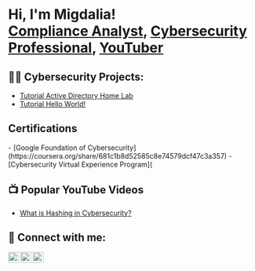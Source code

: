 <h1>Hi, I'm Migdalia! <br/><a href="https://github.com/Nerdmiki12">Compliance Analyst</a>, <a href="https://www.linkedin.com/in/migdalia-gil-a702b37b/">Cybersecurity Professional</a>, <a href="https://www.youtube.com/c/@MIGDALIACYBERONLINE">YouTuber</a></h1>

<h2>👨‍💻 Cybersecurity Projects:</h2>

  - [Tutorial Active Directory Home Lab](https://github.com/joshmadakor1/AD_PS)
  - [Tutorial Hello World!](https://github.com/joshmadakor1/PowerShell-Integrity-FIM)
<h2> Certifications</h2>
  - [Google Foundation of Cybersecurity](https://coursera.org/share/681c1b8d52585c8e74579dcf47c3a357)
  - [Cybersecurity Virtual Experience Program](

<h2>📺 Popular YouTube Videos</h2>

- [What is Hashing in Cybersecurity?](https://youtu.be/n-NmeJHHBLw)

<h2> 🤳 Connect with me:</h2>

[<img align="left" alt="JoshMadakor | YouTube" width="22px" src="https://cdn.jsdelivr.net/npm/simple-icons@v3/icons/youtube.svg" />][youtube]
[<img align="left" alt="JoshMadakor | LinkedIn" width="22px" src="https://cdn.jsdelivr.net/npm/simple-icons@v3/icons/linkedin.svg" />][linkedin]
[<img align="left" alt="JoshMadakor | Instagram" width="22px" src="https://cdn.jsdelivr.net/npm/simple-icons@v3/icons/instagram.svg" />][instagram]


[youtube]: https://www.youtube.com/c/joshmadakor
[instagram]: https://www.instagram.com/joshmadakor/
[linkedin]: https://linkedin.com/in/joshmadakor

<!--
**joshmadakor1/joshmadakor1** is a ✨ _special_ ✨ repository because its `README.md` (this file) appears on your GitHub profile.

Here are some ideas to get you started:

- 🔭 I’m currently working on ...
- 🌱 I’m currently learning ...
- 👯 I’m looking to collaborate on ...
- 🤔 I’m looking for help with ...
- 💬 Ask me about ...
- 📫 How to reach me: ...
- 😄 Pronouns: ...
- ⚡ Fun fact: ...
